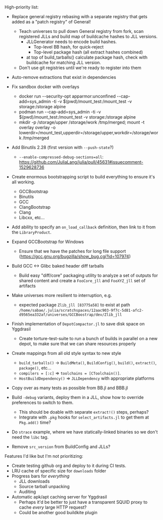 High-priority list:
 - Replace general registry rebasing with a separate registry that gets added as a "patch registry" of General!
   - Teach universes to pull down General registry from fork, scan registered JLLs and build map of buildcache hashes to JLL versions.
     - JLLGenerator needs to encode build hashes.
       - Top-level BB hash, for quick-reject
       - Top-level package hash (all extract hashes combined)
     - at top of build_tarballs() calculate package hash, check with buildcache for matching JLL version.
   - Don't use git registries until we're ready to register into them
 - Auto-remove extractions that exist in dependencies
 - Fix sandbox docker with overlays
   - docker run --security-opt apparmor:unconfined --cap-add=sys_admin -ti -v $(pwd)/mount_test:/mount_test -v storage:/storage alpine
   - podman run --cap-add=sys_admin -ti -v $(pwd)/mount_test:/mount_test -v storage:/storage alpine
   - mkdir -p /storage/upper /storage/work /tmp/merged; mount -t overlay overlay -o lowerdir=/mount_test,upperdir=/storage/upper,workdir=/storage/work /tmp/merged


- Add Binutils 2.28 (first version with `--push-state`?)
  - `--enable-compressed-debug-sections=all`: https://github.com/JuliaLang/julia/pull/45631#issuecomment-1529628736
- Create enormous bootstrapping script to build everything to ensure it's all working.
  - GCCBootstrap
  - Binutils
  - GCC
  - ClangBootstrap
  - Clang
  - Libcxx, etc...
- Add ability to specify an `on_load_callback` definition, then link to it from the `LibraryProduct`.
- Expand GCCBootstrap for Windows
  - Ensure that we have the patches for long file support (https://gcc.gnu.org/bugzilla/show_bug.cgi?id=107974)
- Build GCC <-> Glibc baked header diff tarballs
  - Build easy "diff/core" packaging utility to analyze a set of outputs for
    shared content and create a `FooCore_jll` and `FooXYZ_jll` set of artifacts
- Make universes more resilient to interruption, e.g.
  - expected package `Zlib_jll [83775a58]` to exist at path `/home/sabae/.julia/scratchspaces/12aac903-9f7c-5d81-afc2-d9565ea332af/universes/GCCBoostrap/dev/Zlib_jll`
- Finish implementation of `DepotCompactor.jl` to save disk space on Yggdrasil
  - Create torture-test-suite to run a bunch of builds in parallel on a new depot, to make sure that we can share resources properly
- Create mappings from all old style syntax to new style
  - `build_tarballs()` -> `BuildMeta()`, `BuildConfig()`, `build()`, `extract()`, `package()`, etc...
  - `compilers = [:c]` => `toolchains = [CToolchain()]`.
  - `HostBuildDependency()` => `JLLDependency` with appropriate platforms
- Copy over as many tests as possible from BB.jl and BBB.jl
- Build `-debug` variants, deploy them in a JLL, show how to override preferences to switch to them.
  - This should be doable with separate `extract!()` steps, perhaps?
  - Integrate with `.pkg` hooks for `select_artifacts.jl` to get them at `Pkg.add()` time?
- Do `strace` example, where we have statically-linked binaries so we don't need the `libc` tag.
- Remove `src_version` from BuildConfig and JLLs?

Features I'd like but I'm not prioritizing:
- Create testing github org and deploy to it during CI tests.
- LRU cache of specific size for `downloads` folder
- Progress bars for _everything_
  - JLL downloads
  - Source tarball unpacking
  - Auditing
- Automatic apk/apt caching server for Yggdrasil
  - Perhaps it'd be better to just have a transparent SQUID proxy to cache _every_ large HTTP request?
  - Could be another good buildkite plugin
